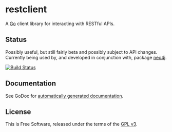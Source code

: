 # restclient

A [Go](http://golang.org) client library for interacting with RESTful APIs.


## Status

Possibly useful, but still fairly beta and possibly subject to API changes.
Currently being used by, and developed in conjunction with, package
[neo4j](https://github.com/jmcvetta/neo4j).

[![Build Status](https://drone.io/github.com/jmcvetta/restclient/status.png)](https://drone.io/github.com/jmcvetta/restclient/latest)


## Documentation

See GoDoc for [automatically generated
documentation](http://godoc.org/github.com/jmcvetta/restclient).


## License

This is Free Software, released under the terms of the [GPL
v3](http://www.gnu.org/copyleft/gpl.html).


